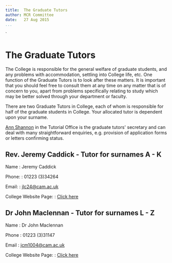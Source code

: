 ```yaml
---
title:  The Graduate Tutors  
author: MCR Committee  
date:   27 Aug 2015  
...
```

`
# The Graduate Tutors

The College is responsible for the general welfare of graduate students,
and any problems with accommodation, settling into College life, etc.
One function of the Graduate Tutors is to look after these matters. It
is important that you should feel free to consult them at any time on
any matter that is of concern to you, apart from problems specifically
relating to study which may be better solved through your department or
faculty.

There are two Graduate Tutors in College, each of whom is responsible
for half of the graduate students in College. Your allocated tutor is
dependent upon your surname.

[Ann Shannon](mailto:ams34@emma.cam.ac.uk) in the Tutorial Office is the
graduate tutors' secretary and can deal with many straightforward
enquiries, e.g. provision of application forms or letters confirming
status.

## Rev. Jeremy Caddick - Tutor for surnames A - K

Name
:   Jeremy Caddick

Phone: 
:   01223 (3)34264

Email: 
:   <jlc24@cam.ac.uk>

College Website Page: 
:   [Click
    here](http://www.emma.cam.ac.uk/teaching/fellows/display/?fellow=93 "Jeremy Caddick")

## Dr John Maclennan - Tutor for surnames L - Z

Name
:   Dr John Maclennan

Phone
:   01223 (3)31147

Email
:   <jcm1004@cam.ac.uk>

College Website Page: 
:   [Click
    here](http://www.emma.cam.ac.uk/teaching/fellows/display/?fellow=222 "Jeremy Caddick")


